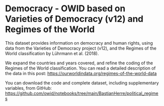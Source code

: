 # Democracy - OWID based on Varieties of Democracy (v12) and Regimes of the World

This dataset provides information on democracy and human rights, using data from the Varieties of Democracy project (v12), and the Regimes of the World classification by Lührmann et al. (2018).

We expand the countries and years covered, and refine the coding of the Regimes of the World classification. You can read a detailed description of the data in this post: https://ourworldindata.org/regimes-of-the-world-data

You can download the code and complete dataset, including supplementary variables, from GitHub: https://github.com/owid/notebooks/tree/main/BastianHerre/political_regimes